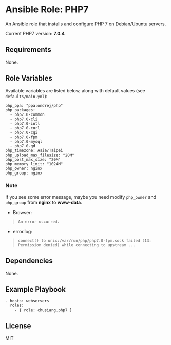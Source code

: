 # Ansible Role: PHP7

An Ansible role that installs and configure PHP 7 on Debian/Ubuntu servers.

Current PHP7 version: **7.0.4**

## Requirements

None.

## Role Variables

Available variables are listed below, along with default values (see `defaults/main.yml`):

    php_ppa: "ppa:ondrej/php"    
    php_packages:
      - php7.0-common
      - php7.0-cli
      - php7.0-intl
      - php7.0-curl
      - php7.0-cgi
      - php7.0-fpm
      - php7.0-mysql
      - php7.0-gd
    php_timezone: Asia/Taipei
    php_upload_max_filesize: "20M"
    php_post_max_size: "20M"
    php_memory_limit: "1024M"
    php_owner: nginx
    php_group: nginx

### Note

If you see some error message, maybe you need modify `php_owner` and `php_group` from **nginx** to **www-data**. 

* Browser:
 
 > `An error occurred.`

* error.log:

 > `connect() to unix:/var/run/php/php7.0-fpm.sock failed (13: Permission denied) while connecting to upstream ...` 


## Dependencies

None.

## Example Playbook

    - hosts: webservers
      roles:
        - { role: chusiang.php7 }

## License

MIT